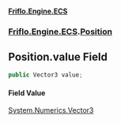 #### [Friflo.Engine.ECS](index.md 'index')
### [Friflo.Engine.ECS](Friflo.Engine.ECS.md 'Friflo.Engine.ECS').[Position](Position.md 'Friflo.Engine.ECS.Position')

## Position.value Field

```csharp
public Vector3 value;
```

#### Field Value
[System.Numerics.Vector3](https://docs.microsoft.com/en-us/dotnet/api/System.Numerics.Vector3 'System.Numerics.Vector3')
